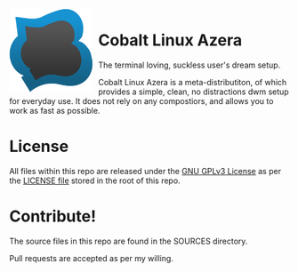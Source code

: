 <img width="150" height="150" align="left" style="float: left; margin: 0 10px 0 0;" alt="Cobalt logo" src="https://github.com/EnterTheVoid-x86/CobaltLinuxAzera/blob/main/Cobalt Linux.png">   

# Cobalt Linux Azera
The terminal loving, suckless user's dream setup.

Cobalt Linux Azera is a meta-distributiton, of which provides a simple, clean, no distractions dwm setup for everyday use. It does not rely on any compostiors, and allows you to work as fast as possible.

# License
All files within this repo are released under the [GNU GPLv3 License](https://en.wikipedia.org/wiki/GPL_License) as per the [LICENSE file](https://github.com/EnterTheVoid-x86/CobaltLinuxAzera/blob/main/LICENSE.md) stored in the root of this repo.

# Contribute!
The source files in this repo are found in the SOURCES directory. 

Pull requests are accepted as per my willing.
